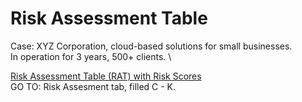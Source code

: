 # Risk Assessment Table
Case:
XYZ Corporation, cloud-based solutions for small businesses. \
In operation for 3 years, 500+ clients. \

[Risk Assessment Table (RAT) with Risk Scores](https://docs.google.com/spreadsheets/d/1Bw7h5abQwJIFNv1Ps4UtJusInv7jzfjN1QhJmeg6ptM/edit?gid=857688850#gid=857688850) \
GO TO: Risk Assesment tab, filled C - K.

